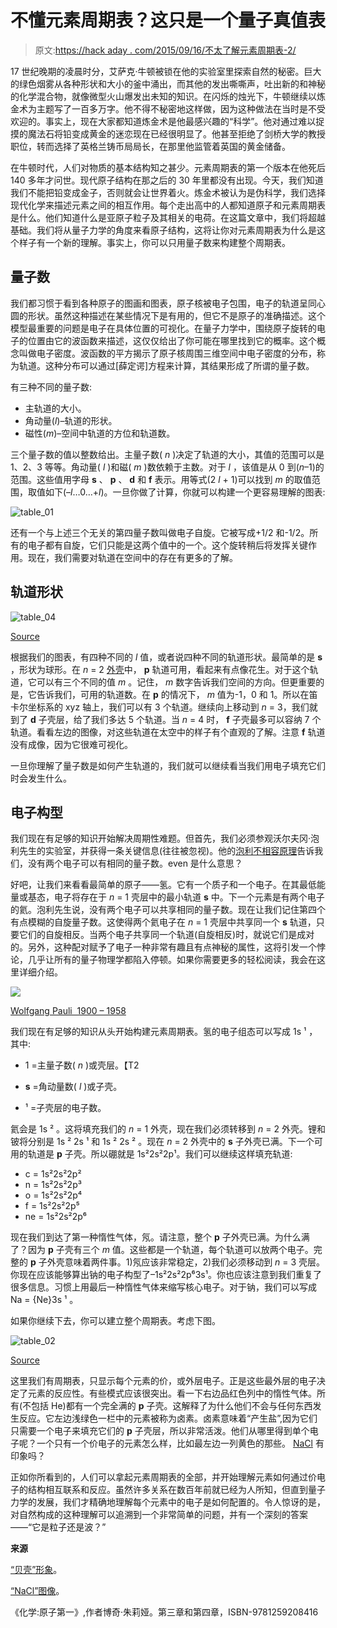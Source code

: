 # 不懂元素周期表？这只是一个量子真值表

> 原文:[https://hack aday . com/2015/09/16/不太了解元素周期表-2/](https://hackaday.com/2015/09/16/dont-know-much-about-the-periodic-table-2/)

17 世纪晚期的凌晨时分，艾萨克·牛顿被锁在他的实验室里探索自然的秘密。巨大的绿色烟雾从各种形状和大小的釜中涌出，而其他的发出嘶嘶声，吐出新的和神秘的化学混合物，就像微型火山爆发出未知的知识。在闪烁的烛光下，牛顿继续以炼金术为主题写了一百多万字。他不得不秘密地这样做，因为这种做法在当时是不受欢迎的。事实上，现在大家都知道炼金术是他最感兴趣的“科学”。他对通过难以捉摸的魔法石将铅变成黄金的迷恋现在已经很明显了。他甚至拒绝了剑桥大学的教授职位，转而选择了英格兰铸币局局长，在那里他监管着英国的黄金储备。

在牛顿时代，人们对物质的基本结构知之甚少。元素周期表的第一个版本在他死后 140 多年才问世。现代原子结构在那之后的 30 年里都没有出现。今天，我们知道我们不能把铅变成金子，否则就会让世界着火。炼金术被认为是伪科学，我们选择现代化学来描述元素之间的相互作用。每个走出高中的人都知道原子和元素周期表是什么。他们知道什么是亚原子粒子及其相关的电荷。在这篇文章中，我们将超越基础。我们将从量子力学的角度来看原子结构，这将让你对元素周期表为什么是这个样子有一个新的理解。事实上，你可以只用量子数来构建整个周期表。

## 量子数

我们都习惯于看到各种原子的图画和图表，原子核被电子包围，电子的轨道呈同心圆的形状。虽然这种描述在某些情况下是有用的，但它不是原子的准确描述。这个模型最重要的问题是电子在具体位置的可视化。在量子力学中，围绕原子旋转的电子的位置由它的波函数来描述，这仅仅给出了你可能在哪里找到它的概率。这个概念叫做电子密度。波函数的平方揭示了原子核周围三维空间中电子密度的分布，称为轨道。这种分布可以通过[薛定谔]方程来计算，其结果形成了所谓的量子数。

有三种不同的量子数:

*   主轨道的大小。
*   角动量(*l*)–轨道的形状。
*   磁性(*m*)–空间中轨道的方位和轨道数。

三个量子数的值以整数给出。主量子数( *n* )决定了轨道的大小，其值的范围可以是 1、2、3 等等。角动量( *l* )和磁( *m* )数依赖于主数。对于 *l* ，该值是从 0 到(*n*–1)的范围。这些值用字母 **s** 、 **p** 、 **d** 和 **f** 表示。用等式(2 *l* + 1)可以找到 *m* 的取值范围，取值如下(–*l*…0…+*l*)。一旦你做了计算，你就可以构建一个更容易理解的图表:

![table_01](../Images/9488ef4381a12b98a98140af9cbe31f1.png)

还有一个与上述三个无关的第四量子数叫做电子自旋。它被写成+1/2 和-1/2。所有的电子都有自旋，它们只能是这两个值中的一个。这个旋转稍后将发挥关键作用。现在，我们需要对轨道在空间中的存在有更多的了解。

## 轨道形状

![table_04](../Images/fda09e6021fbd3f232e67669524f6d5b.png)

[Source](http://butane.chem.uiuc.edu/pshapley/GenChem2/Intro/2.html)

根据我们的图表，有四种不同的 *l* 值，或者说四种不同的轨道形状。最简单的是 **s** ，形状为球形。在 *n* = 2 [外壳](https://hackaday.com/wp-content/uploads/2015/09/table_06.png)中， **p** 轨道可用，看起来有点像花生。对于这个轨道，它可以有三个不同的值 *m* 。记住， *m* 数字告诉我们空间的方向。但更重要的是，它告诉我们，可用的轨道数。在 **p** 的情况下， *m* 值为-1，0 和 1。所以在笛卡尔坐标系的 xyz 轴上，我们可以有 3 个轨道。继续向上移动到 *n* = 3，我们就到了 **d** 子壳层，给了我们多达 5 个轨道。当 *n* = 4 时， **f** 子壳最多可以容纳 7 个轨道。看看左边的图像，对这些轨道在太空中的样子有个直观的了解。注意 **f** 轨道没有成像，因为它很难可视化。

一旦你理解了量子数是如何产生轨道的，我们就可以继续看当我们用电子填充它们时会发生什么。

## 电子构型

我们现在有足够的知识开始解决周期性难题。但首先，我们必须参观沃尔夫冈·泡利先生的实验室，并获得一条关键信息(往往被忽视)。他的[泡利不相容原理](https://en.wikipedia.org/wiki/Pauli_exclusion_principle)告诉我们，没有两个电子可以有相同的量子数。even 是什么意思？

好吧，让我们来看看最简单的原子——氢。它有一个质子和一个电子。在其最低能量或基态，电子将存在于 *n* = 1 壳层中的最小轨道 **s** 中。下一个元素是有两个电子的氦。泡利先生说，没有两个电子可以共享相同的量子数。现在让我们记住第四个有点模糊的自旋量子数。这使得两个氦电子在 *n* = 1 壳层中共享同一个 **s** 轨道，只要它们的自旋相反。当两个电子共享同一个轨道(自旋相反)时，就说它们是成对的。另外，这种配对赋予了电子一种非常有趣且有点神秘的属性，这将引发一个悖论，几乎让所有的量子物理学都陷入停顿。如果你需要更多的轻松阅读，我会在这里详细介绍。

![](../Images/f64c2593d274a13554420010e4c4f866.png)

[Wolfgang Pauli  1900 – 1958](https://nevalalee.wordpress.com/tag/wolfgang-pauli/)

我们现在有足够的知识从头开始构建元素周期表。氢的电子组态可以写成 1s ¹ ，其中:

*   1 =主量子数( *n* )或壳层。【T2

*   **s** =角动量数( *l* )或子壳。
*   ¹ =子壳层的电子数。

氦会是 1s ² 。这将填充我们的 *n* = 1 外壳，现在我们必须转移到 *n* = 2 外壳。锂和铍将分别是 1s ² 2s ¹ 和 1s ² 2s ² 。现在 *n* = 2 外壳中的 **s** 子外壳已满。下一个可用的轨道是 **p** 子壳。所以硼就是 1s²2s²2p¹。我们可以继续这样填充轨道:

*   c = 1s²2s²2p²
*   n = 1s²2s²2p³
*   o = 1s²2s²2p⁴
*   f = 1s²2s²2p⁵
*   ne = 1s²2s²2p⁶

现在我们到达了第一种惰性气体，氖。请注意，整个 **p** 子外壳已满。为什么满了？因为 **p** 子壳有三个 *m* 值。这些都是一个轨道，每个轨道可以放两个电子。完整的 **p** 子外壳意味着两件事。1)氖应该非常稳定，2)我们必须移动到 *n* = 3 壳层。你现在应该能够算出钠的电子构型了–1s²2s²2p⁶3s¹。你也应该注意到我们重复了很多信息。习惯上用最后一种惰性气体来缩写核心电子。对于钠，我们可以写成 Na = {Ne}3s ¹ 。

如果你继续下去，你可以建立整个周期表。考虑下图。

![table_02](../Images/c1fde3985aa9786e12deaa1156e40e58.png)

[Source](http://electronconfiguration.info/)

这里我们有周期表，只显示每个元素的价，或外层电子。正是这些最外层的电子决定了元素的反应性。有些模式应该很突出。看一下右边品红色列中的惰性气体。所有(不包括 He)都有一个完全满的 **p** 子壳。这解释了为什么他们不会与任何东西发生反应。它左边浅绿色一栏中的元素被称为卤素。卤素意味着“产生盐”,因为它们只需要一个电子来填充它们的 **p** 子壳层，所以非常活泼。他们从哪里得到单个电子呢？一个只有一个价电子的元素怎么样，比如最左边一列黄色的那些。 [NaCl](https://hackaday.com/wp-content/uploads/2015/09/table_071.jpg) 有印象吗？

正如你所看到的，人们可以拿起元素周期表的全部，并开始理解元素如何通过价电子的结构相互联系和反应。虽然许多关系在数百年前就已经为人所知，但直到量子力学的发展，我们才精确地理解每个元素中的电子是如何配置的。令人惊讶的是，对自然构成的这种理解可以追溯到一个非常简单的问题，并有一个深刻的答案——“它是粒子还是波？”

**来源**

[“贝壳”形象](http://chemistry.stackexchange.com/questions/18466/difference-between-shells-subshells-and-orbitals)。

[“NaCl”图像](https://www.insidescience.org/blog/2013/08/30/common-salt-could-help-make-cheaper-electronics)。

《化学:原子第一》,作者博奇·朱莉娅。第三章和第四章，ISBN-9781259208416